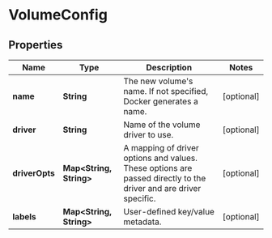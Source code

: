 
# VolumeConfig

## Properties
Name | Type | Description | Notes
------------ | ------------- | ------------- | -------------
**name** | **String** | The new volume&#39;s name. If not specified, Docker generates a name.  |  [optional]
**driver** | **String** | Name of the volume driver to use. |  [optional]
**driverOpts** | **Map&lt;String, String&gt;** | A mapping of driver options and values. These options are passed directly to the driver and are driver specific.  |  [optional]
**labels** | **Map&lt;String, String&gt;** | User-defined key/value metadata. |  [optional]



